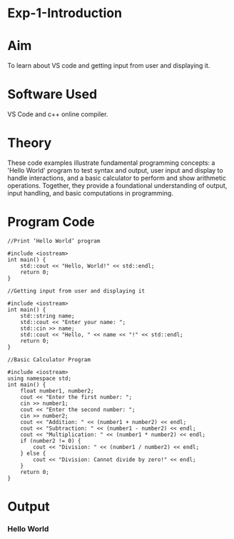 # Exp-1-Introduction
# Aim
To learn about VS code and getting input from user and displaying it.
# Software Used
VS Code and c++ online compiler.
# Theory
These code examples illustrate fundamental programming concepts: a 'Hello World' program to test syntax and output, user input and display to handle interactions, and a basic calculator to perform and show arithmetic operations. Together, they provide a foundational understanding of output, input handling, and basic computations in programming.
# Program Code
```
//Print ‘Hello World’ program

#include <iostream>  
int main() {
    std::cout << "Hello, World!" << std::endl;  
    return 0;  
}
```
```
//Getting input from user and displaying it

#include <iostream>  
int main() {
    std::string name;  
    std::cout << "Enter your name: ";  
    std::cin >> name;  
    std::cout << "Hello, " << name << "!" << std::endl;  
    return 0;  
}
```
```
//Basic Calculator Program

#include <iostream>
using namespace std;
int main() {
    float number1, number2;
    cout << "Enter the first number: ";
    cin >> number1;
    cout << "Enter the second number: ";
    cin >> number2;
    cout << "Addition: " << (number1 + number2) << endl;
    cout << "Subtraction: " << (number1 - number2) << endl;
    cout << "Multiplication: " << (number1 * number2) << endl;
    if (number2 != 0) {
        cout << "Division: " << (number1 / number2) << endl;
    } else {
        cout << "Division: Cannot divide by zero!" << endl;
    }
    return 0;
}
```
# Output
### Hello World

